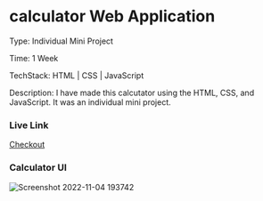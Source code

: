 
# calculator Web Application

Type: Individual Mini Project

Time: 1 Week

TechStack: HTML | CSS | JavaScript

Description: 
I have made this calcutator using the HTML, CSS, and JavaScript. It was an individual mini project.

### Live Link
[Checkout](https://gentle-dragon-7c373c.netlify.app)

### Calculator UI
![Screenshot 2022-11-04 193742](https://user-images.githubusercontent.com/76080960/199995189-c477a12d-45db-445e-a4a7-11c8d74f95c3.png)

